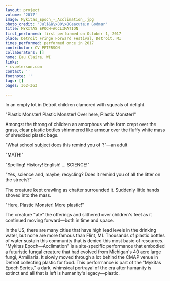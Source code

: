 ```yaml
---
layout: project
volume: '2017'
image: Mykitas_Epoch_-_Acclimation_.jpg
photo_credit: "Juli&â\x80\x8Ceacute;n Godman"
title: MYKITAS EPOCH—ACCLIMATION
first_performed: first performed on October 1, 2017
place: Detroit Fringe Forward Festival, Detroit, MI
times_performed: performed once in 2017
contributor: CV PETERSON
collaborators: []
home: Eau Claire, WI
links:
- cvpeterson.com
contact: ''
footnote: ''
tags: []
pages: 362-363

---
```


In an empty lot in Detroit children clamored with squeals of delight.

"Plastic Monster! Plastic Monster! Over here, Plastic Monster!"

Amongst the throng of children an amorphous white form crept over the grass, clear plastic bottles shimmered like armour over the fluffy white mass of shredded plastic bags.

"What school subject does this remind you of ?"—an adult

"MATH!"

"Spelling! History! English! … SCIENCE!"

"Yes, science and, maybe, recycling? Does it remind you of all the litter on the streets?"

The creature kept crawling as chatter surrounded it. Suddenly little hands shoved into the mass.

"Here, Plastic Monster! More plastic!"

The creature "ate" the offerings and slithered over children's feet as it continued moving forward—both in time and space.

In the US, there are many cities that have high lead levels in the drinking water, but none are more famous than Flint, MI. Thousands of plastic bottles of water sustain this community that is denied this most basic of resources. "Mykitas Epoch—Acclimation" is a site-specific performance that embodied a futuristic fungal creature that had evolved from Michigan's 40 acre large fungi, Armillaria. It slowly moved through a lot behind the CMAP venue in Detroit collecting plastic for food. This performance is part of the "Mykitas Epoch Series," a dark, whimsical portrayal of the era after humanity is extinct and all that is left is humanity's legacy—plastic.
